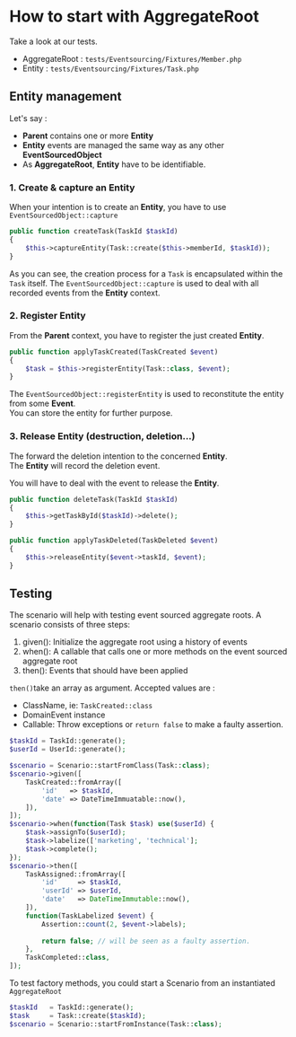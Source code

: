 # How to start with AggregateRoot

Take a look at our tests.

* AggregateRoot : `tests/Eventsourcing/Fixtures/Member.php`
* Entity : `tests/Eventsourcing/Fixtures/Task.php`

## Entity management
Let's say :
* **Parent** contains one or more **Entity**
* **Entity** events are managed the same way as any other **EventSourcedObject**
* As **AggregateRoot**, **Entity** have to be identifiable.

### 1. Create & capture an Entity
When your intention is to create an **Entity**, you have to use `EventSourcedObject::capture`

```php
public function createTask(TaskId $taskId)
{
    $this->captureEntity(Task::create($this->memberId, $taskId));
}
```

As you can see, the creation process for a `Task` is encapsulated within the `Task` itself.
The `EventSourcedObject::capture` is used to deal with all recorded events from the **Entity** context.

### 2. Register Entity

From the **Parent** context, you have to register the just created **Entity**.

```php
public function applyTaskCreated(TaskCreated $event)
{
    $task = $this->registerEntity(Task::class, $event);
}
```

The `EventSourcedObject::registerEntity` is used to reconstitute the entity from some **Event**.  
You can store the entity for further purpose.

### 3. Release Entity (destruction, deletion...)

The forward the deletion intention to the concerned **Entity**.  
The **Entity** will record the deletion event.

You will have to deal with the event to release the **Entity**. 

```php
public function deleteTask(TaskId $taskId)
{
    $this->getTaskById($taskId)->delete();
}

public function applyTaskDeleted(TaskDeleted $event)
{
    $this->releaseEntity($event->taskId, $event);
}
```

## Testing

The scenario will help with testing event sourced aggregate roots. A
scenario consists of three steps:

1) given(): Initialize the aggregate root using a history of events
2) when():  A callable that calls one or more methods on the event sourced aggregate root
3) then():  Events that should have been applied

`then()`take an array as argument. Accepted values are :
* ClassName, ie: `TaskCreated::class`
* DomainEvent instance
* Callable: Throw exceptions or `return false` to make a faulty assertion.



```php
$taskId = TaskId::generate();
$userId = UserId::generate();

$scenario = Scenario::startFromClass(Task::class);
$scenario->given([
    TaskCreated::fromArray([
        'id'   => $taskId,
        'date' => DateTimeImmuatable::now(),
    ]),
]);
$scenario->when(function(Task $task) use($userId) {
    $task->assignTo($userId);
    $task->labelize(['marketing', 'technical'];
    $task->complete();
});
$scenario->then([
    TaskAssigned::fromArray([
        'id'     => $taskId,
        'userId' => $userId,
        'date'   => DateTimeImmutable::now(),
    ]),
    function(TaskLabelized $event) {
        Assertion::count(2, $event->labels);
        
        return false; // will be seen as a faulty assertion.
    },
    TaskCompleted::class,
]);
```

To test factory methods, you could start a Scenario from an instantiated `AggregateRoot`

```php
$taskId   = TaskId::generate();
$task     = Task::create($taskId);
$scenario = Scenario::startFromInstance(Task::class);
```